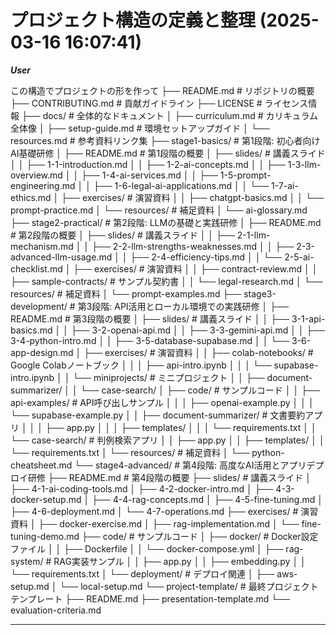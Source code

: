 # プロジェクト構造の定義と整理 (2025-03-16 16:07:41)

_**User**_

この構造でプロジェクトの形を作って
├── README.md                 # リポジトリの概要
├── CONTRIBUTING.md           # 貢献ガイドライン
├── LICENSE                   # ライセンス情報
├── docs/                     # 全体的なドキュメント
│   ├── curriculum.md         # カリキュラム全体像
│   ├── setup-guide.md        # 環境セットアップガイド
│   └── resources.md          # 参考資料リンク集
├── stage1-basics/            # 第1段階: 初心者向けAI基礎研修
│   ├── README.md             # 第1段階の概要
│   ├── slides/               # 講義スライド
│   │   ├── 1-1-introduction.md
│   │   ├── 1-2-ai-concepts.md
│   │   ├── 1-3-llm-overview.md
│   │   ├── 1-4-ai-services.md
│   │   ├── 1-5-prompt-engineering.md
│   │   ├── 1-6-legal-ai-applications.md
│   │   └── 1-7-ai-ethics.md
│   ├── exercises/            # 演習資料
│   │   ├── chatgpt-basics.md
│   │   └── prompt-practice.md
│   └── resources/            # 補足資料
│       └── ai-glossary.md
├── stage2-practical/         # 第2段階: LLMの基礎と実践研修
│   ├── README.md             # 第2段階の概要
│   ├── slides/               # 講義スライド
│   │   ├── 2-1-llm-mechanism.md
│   │   ├── 2-2-llm-strengths-weaknesses.md
│   │   ├── 2-3-advanced-llm-usage.md
│   │   ├── 2-4-efficiency-tips.md
│   │   └── 2-5-ai-checklist.md
│   ├── exercises/            # 演習資料
│   │   ├── contract-review.md
│   │   ├── sample-contracts/ # サンプル契約書
│   │   └── legal-research.md
│   └── resources/            # 補足資料
│       └── prompt-examples.md
├── stage3-development/       # 第3段階: API活用とローカル環境での実践研修
│   ├── README.md             # 第3段階の概要
│   ├── slides/               # 講義スライド
│   │   ├── 3-1-api-basics.md
│   │   ├── 3-2-openai-api.md
│   │   ├── 3-3-gemini-api.md
│   │   ├── 3-4-python-intro.md
│   │   ├── 3-5-database-supabase.md
│   │   └── 3-6-app-design.md
│   ├── exercises/            # 演習資料
│   │   ├── colab-notebooks/  # Google Colabノートブック
│   │   │   ├── api-intro.ipynb
│   │   │   └── supabase-intro.ipynb
│   │   └── miniprojects/     # ミニプロジェクト
│   │       ├── document-summarizer/
│   │       └── case-search/
│   ├── code/                 # サンプルコード
│   │   ├── api-examples/     # API呼び出しサンプル
│   │   │   ├── openai-example.py
│   │   │   └── supabase-example.py
│   │   ├── document-summarizer/  # 文書要約アプリ
│   │   │   ├── app.py
│   │   │   ├── templates/
│   │   │   └── requirements.txt
│   │   └── case-search/      # 判例検索アプリ
│   │       ├── app.py
│   │       ├── templates/
│   │       └── requirements.txt
│   └── resources/            # 補足資料
│       └── python-cheatsheet.md
└── stage4-advanced/          # 第4段階: 高度なAI活用とアプリデプロイ研修
    ├── README.md             # 第4段階の概要
    ├── slides/               # 講義スライド
    │   ├── 4-1-ai-coding-tools.md
    │   ├── 4-2-docker-intro.md
    │   ├── 4-3-docker-setup.md
    │   ├── 4-4-rag-concepts.md
    │   ├── 4-5-fine-tuning.md
    │   ├── 4-6-deployment.md
    │   └── 4-7-operations.md
    ├── exercises/            # 演習資料
    │   ├── docker-exercise.md
    │   ├── rag-implementation.md
    │   └── fine-tuning-demo.md
    ├── code/                 # サンプルコード
    │   ├── docker/           # Docker設定ファイル
    │   │   ├── Dockerfile
    │   │   └── docker-compose.yml
    │   ├── rag-system/       # RAG実装サンプル
    │   │   ├── app.py
    │   │   ├── embedding.py
    │   │   └── requirements.txt
    │   └── deployment/       # デプロイ関連
    │       ├── aws-setup.md
    │       └── local-setup.md
    └── project-template/     # 最終プロジェクトテンプレート
        ├── README.md
        ├── presentation-template.md
        └── evaluation-criteria.md

---
